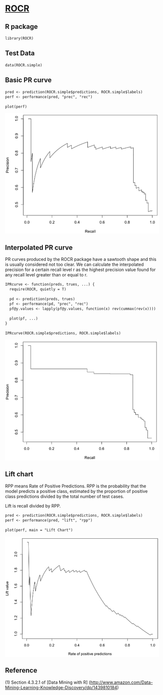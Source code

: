 # [ROCR](https://cran.r-project.org/web/packages/ROCR/index.html)

## R package

~~~
library(ROCR)
~~~

## Test Data

~~~
data(ROCR.simple)
~~~

## Basic PR curve

~~~
pred <- prediction(ROCR.simple$predictions, ROCR.simple$labels)
perf <- performance(pred, "prec", "rec")

plot(perf)
~~~

![PR curve](PR-curve.png)


## Interpolated PR curve

PR curves produced by the ROCR package have a sawtooth shape and this is usually considered not too clear. We can calculate the interpolated precision for a
certain recall level r as the highest precision value found for any recall level greater than or equal to r.

~~~
IPRcurve <- function(preds, trues, ...) {
  require(ROCR, quietly = T)
  
  pd <- prediction(preds, trues)
  pf <- performance(pd, "prec", "rec")
  pf@y.values <- lapply(pf@y.values, function(x) rev(cummax(rev(x))))

  plot(pf, ...)
}

IPRcurve(ROCR.simple$predictions, ROCR.simple$labels)
~~~

![IPR curve](IPR-curve.png)


## Lift chart

RPP means Rate of Positive Predictions. RPP is the probability that the model predicts a positive class, estimated by the proportion of positive class predictions divided by the total number of test cases.

Lift is recall divided by RPP.

~~~
pred <- prediction(ROCR.simple$predictions, ROCR.simple$labels)
perf <- performance(pred, "lift", "rpp")

plot(perf, main = "Lift Chart")
~~~

![Lift chart](Lift-chart.png)



## Reference

(1) Section 4.3.2.1 of [Data Mining with R] (http://www.amazon.com/Data-Mining-Learning-Knowledge-Discovery/dp/1439810184)